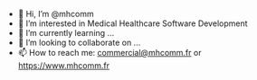 - 👋 Hi, I’m @mhcomm
- 👀 I’m interested in Medical Healthcare Software Development
- 🌱 I’m currently learning ...
- 💞️ I’m looking to collaborate on ...
- 📫 How to reach me: commercial@mhcomm.fr or https://www.mhcomm.fr

<!---
mhcomm/mhcomm is a ✨ special ✨ repository because its `README.md` (this file) appears on your GitHub profile.
You can click the Preview link to take a look at your changes.
--->
